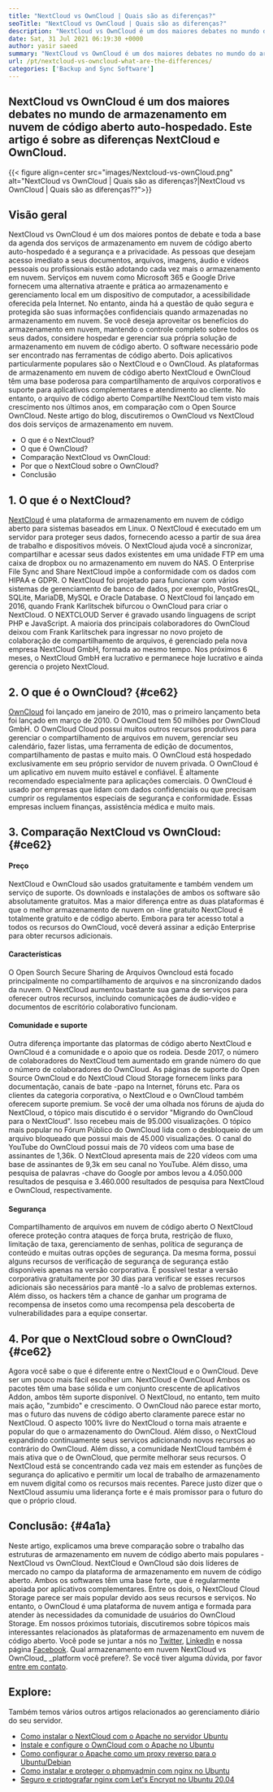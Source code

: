 ```yaml
---
title: "NextCloud vs OwnCloud | Quais são as diferenças?" 
seoTitle: "NextCloud vs OwnCloud | Quais são as diferenças?" 
description: "NextCloud vs OwnCloud é um dos maiores debates no mundo do armazenamento em nuvem de código aberto hospedado. Este artigo é sobre NextCloud e OwnCloud." 
date: Sat, 31 Jul 2021 06:19:30 +0000
author: yasir saeed
summary: "NextCloud vs OwnCloud é um dos maiores debates no mundo do armazenamento em nuvem de código aberto auto-hospedado. Este artigo é sobre as diferenças NextCloud e OwnCloud." 
url: /pt/nextcloud-vs-owncloud-what-are-the-differences/
categories: ['Backup and Sync Software']
---
```


## NextCloud vs OwnCloud é um dos maiores debates no mundo de armazenamento em nuvem de código aberto auto-hospedado. Este artigo é sobre as diferenças NextCloud e OwnCloud.

{{< figure align=center src="images/Nextcloud-vs-ownCloud.png" alt="NextCloud vs OwnCloud | Quais são as diferenças?|NextCloud vs OwnCloud | Quais são as diferenças??">}}


##  **Visão geral**  
NextCloud vs OwnCloud é um dos maiores pontos de debate e toda a base da agenda dos serviços de armazenamento em nuvem de código aberto auto-hospedado é a segurança e a privacidade. As pessoas que desejam acesso imediato a seus documentos, arquivos, imagens, áudio e vídeos pessoais ou profissionais estão adotando cada vez mais o armazenamento em nuvem. Serviços em nuvem como Microsoft 365 e Google Drive fornecem uma alternativa atraente e prática ao armazenamento e gerenciamento local em um dispositivo de computador, a acessibilidade oferecida pela Internet. No entanto, ainda há a questão de quão segura e protegida são suas informações confidenciais quando armazenadas no armazenamento em nuvem.
Se você deseja aproveitar os benefícios do armazenamento em nuvem, mantendo o controle completo sobre todos os seus dados, considere hospedar e gerenciar sua própria solução de armazenamento em nuvem de código aberto. O software necessário pode ser encontrado nas ferramentas de código aberto. Dois aplicativos particularmente populares são o NextCloud e o OwnCloud. As plataformas de armazenamento em nuvem de código aberto NextCloud e OwnCloud têm uma base poderosa para compartilhamento de arquivos corporativos e suporte para aplicativos complementares e atendimento ao cliente. No entanto, o arquivo de código aberto Compartilhe NextCloud tem visto mais crescimento nos últimos anos, em comparação com o Open Source OwnCloud. Neste artigo do blog, discutiremos o OwnCloud vs NextCloud dos dois serviços de armazenamento em nuvem.
  * O que é o NextCloud?
  * O que é OwnCloud?
  * Comparação NextCloud vs OwnCloud:
  * Por que o NextCloud sobre o OwnCloud?
  * Conclusão

## 1. O que é o NextCloud?
[NextCloud][1] é uma plataforma de armazenamento em nuvem de código aberto para sistemas baseados em Linux. O NextCloud é executado em um servidor para proteger seus dados, fornecendo acesso a partir de sua área de trabalho e dispositivos móveis. O NextCloud ajuda você a sincronizar, compartilhar e acessar seus dados existentes em uma unidade FTP em uma caixa de dropbox ou no armazenamento em nuvem do NAS. O Enterprise File Sync and Share NextCloud impõe a conformidade com os dados com HIPAA e GDPR. O NextCloud foi projetado para funcionar com vários sistemas de gerenciamento de banco de dados, por exemplo, PostGresQL, SQLite, MariaDB, MySQL e Oracle Database.
O NextCloud foi lançado em 2016, quando Frank Karlitschek bifurcou o OwnCloud para criar o NextCloud. O NEXTCLOUD Server é gravado usando linguagens de script PHP e JavaScript. A maioria dos principais colaboradores do OwnCloud deixou com Frank Karlitschek para ingressar no novo projeto de colaboração de compartilhamento de arquivos, é gerenciado pela nova empresa NextCloud GmbH, formada ao mesmo tempo. Nos próximos 6 meses, o NextCloud GmbH era lucrativo e permanece hoje lucrativo e ainda gerencia o projeto NextCloud.

## 2. O que é o OwnCloud? {#ce62}

[OwnCloud][2] foi lançado em janeiro de 2010, mas o primeiro lançamento beta foi lançado em março de 2010. O OwnCloud tem 50 milhões por OwnCloud GmbH. O OwnCloud Cloud possui muitos outros recursos produtivos para gerenciar o compartilhamento de arquivos em nuvem, gerenciar seu calendário, fazer listas, uma ferramenta de edição de documentos, compartilhamento de pastas e muito mais. O OwnCloud está hospedado exclusivamente em seu próprio servidor de nuvem privada.
O OwnCloud é um aplicativo em nuvem muito estável e confiável. É altamente recomendado especialmente para aplicações comerciais. O OwnCloud é usado por empresas que lidam com dados confidenciais ou que precisam cumprir os regulamentos especiais de segurança e conformidade. Essas empresas incluem finanças, assistência médica e muito mais.

## 3. Comparação NextCloud vs OwnCloud: {#ce62}


####  **Preço**  
NextCloud e OwnCloud são usados ​​gratuitamente e também vendem um serviço de suporte. Os downloads e instalações de ambos os software são absolutamente gratuitos. Mas a maior diferença entre as duas plataformas é que o melhor armazenamento de nuvem on -line gratuito NextCloud é totalmente gratuito e de código aberto. Embora para ter acesso total a todos os recursos do OwnCloud, você deverá assinar a edição Enterprise para obter recursos adicionais.

####  **Características**  
O Open Sourch Secure Sharing de Arquivos Owncloud está focado principalmente no compartilhamento de arquivos e na sincronizando dados da nuvem. O NextCloud aumentou bastante sua gama de serviços para oferecer outros recursos, incluindo comunicações de áudio-vídeo e documentos de escritório colaborativo funcionam.

####  **Comunidade**  e suporte
Outra diferença importante das platormas de código aberto NextCloud e OwnCloud é a comunidade e o apoio que os rodeia. Desde 2017, o número de colaboradores do NextCloud tem aumentado em grande número do que o número de colaboradores do OwnCloud. As páginas de suporte do Open Source OwnCloud e do NextCloud Cloud Storage fornecem links para documentação, canais de bate -papo na Internet, fóruns etc. Para os clientes da categoria corporativa, o NextCloud e o OwnCloud também oferecem suporte premium.
Se você der uma olhada nos fóruns de ajuda do NextCloud, o tópico mais discutido é o servidor "Migrando do OwnCloud para o NextCloud". Isso recebeu mais de 95.000 visualizações. O tópico mais popular no Fórum Público do OwnCloud lida com o desbloqueio de um arquivo bloqueado que possui mais de 45.000 visualizações. O canal do YouTube do OwnCloud possui mais de 70 vídeos com uma base de assinantes de 1,36k. O NextCloud apresenta mais de 220 vídeos com uma base de assinantes de 9,3k em seu canal no YouTube. Além disso, uma pesquisa de palavras -chave do Google por ambos levou a 4.050.000 resultados de pesquisa e 3.460.000 resultados de pesquisa para NextCloud e OwnCloud, respectivamente.

####  **Segurança**  
Compartilhamento de arquivos em nuvem de código aberto O NextCloud oferece proteção contra ataques de força bruta, restrição de fluxo, limitação de taxa, gerenciamento de senhas, política de segurança de conteúdo e muitas outras opções de segurança. Da mesma forma, possui alguns recursos de verificação de segurança de segurança estão disponíveis apenas na versão corporativa. É possível testar a versão corporativa gratuitamente por 30 dias para verificar se esses recursos adicionais são necessários para mantê -lo a salvo de problemas externos.
Além disso, os hackers têm a chance de ganhar um programa de recompensa de insetos como uma recompensa pela descoberta de vulnerabilidades para a equipe consertar.

## 4. Por que o NextCloud sobre o OwnCloud? {#ce62}

Agora você sabe o que é diferente entre o NextCloud e o OwnCloud. Deve ser um pouco mais fácil escolher um. NextCloud e OwnCloud Ambos os pacotes têm uma base sólida e um conjunto crescente de aplicativos Addon, ambos têm suporte disponível. O NextCloud, no entanto, tem muito mais ação, "zumbido" e crescimento. O OwnCloud não parece estar morto, mas o futuro das nuvens de código aberto claramente parece estar no NextCloud.
O aspecto 100% livre do NextCloud o torna mais atraente e popular do que o armazenamento do OwnCloud. Além disso, o NextCloud expandindo continuamente seus serviços adicionando novos recursos ao contrário do OwnCloud. Além disso, a comunidade NextCloud também é mais ativa que o de OwnCloud, que permite melhorar seus recursos. O NextCloud está se concentrando cada vez mais em estender as funções de segurança do aplicativo e permitir um local de trabalho de armazenamento em nuvem digital como os recursos mais recentes. Parece justo dizer que o NextCloud assumiu uma liderança forte e é mais promissor para o futuro do que o próprio cloud.

## Conclusão: {#4a1a}

Neste artigo, explicamos uma breve comparação sobre o trabalho das estruturas de armazenamento em nuvem de código aberto mais populares - NextCloud vs OwnCloud. NextCloud e OwnCloud são dois líderes de mercado no campo da plataforma de armazenamento em nuvem de código aberto. Ambos os softwares têm uma base forte, que é regularmente apoiada por aplicativos complementares. Entre os dois, o NextCloud Cloud Storage parece ser mais popular devido aos seus recursos e serviços. No entanto, o OwnCloud é uma plataforma de nuvem antiga e formada para atender às necessidades da comunidade de usuários do OwnCloud Storage. Em nossos próximos tutoriais, discutiremos sobre tópicos mais interessantes relacionados às plataformas de armazenamento em nuvem de código aberto.
Você pode se juntar a nós no [Twitter][3], [LinkedIn][4] e nossa página [Facebook][5]. Qual armazenamento em nuvem NextCloud vs OwnCloud_ _platform você prefere?. Se você tiver alguma dúvida, por favor [entre em contato][6].

## Explore:
Também temos vários outros artigos relacionados ao gerenciamento diário do seu servidor.
  * [Como instalar o NextCloud com o Apache no servidor Ubuntu][7]
  * [Instale e configure o OwnCloud com o Apache no Ubuntu][8]
  * [Como configurar o Apache como um proxy reverso para o Ubuntu/Debian][9]
  * [Como instalar e proteger o phpmyadmin com nginx no Ubuntu][10]
  * [Seguro e criptografar nginx com Let's Encrypt no Ubuntu 20.04][11]



 [1]: https://products.containerize.com/backup-and-sync/nextcloud/
 [2]: https://products.containerize.com/backup-and-sync/owncloud/
 [3]: https://twitter.com/containerize_co
 [4]: https://www.linkedin.com/company/containerize/
 [5]: http://facebook.com/containerize
 [6]: mailto:yasir.saeed@aspose.com
 [7]: https://blog.containerize.com/backup-and-sync-software/how-to-install-nextcloud-with-apache-on-ubuntu-server/
 [8]: https://blog.containerize.com/backup-and-sync-software/how-to-install-and-configure-owncloud-with-apache-on-ubuntu/
 [9]: https://blog.containerize.com/web-server-solution-stack/how-to-configure-apache-as-a-reverse-proxy-for-ubuntudebian/
 [10]: https://blog.containerize.com/web-server-solution-stack/how-to-install-and-secure-phpmyadmin-with-nginx-on-ubuntu/
 [11]: https://blog.containerize.com/web-server-solution-stack/how-to-secure-nginx-with-letsencrypt-on-ubuntu-20-04/
